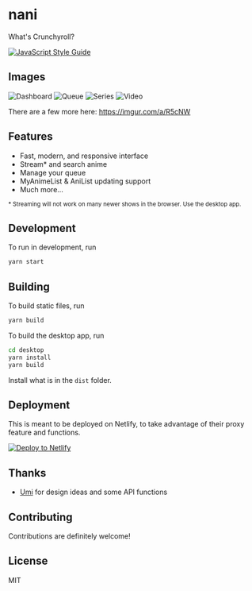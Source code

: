 # nani
What's Crunchyroll?

[![JavaScript Style Guide](https://img.shields.io/badge/code_style-standard-brightgreen.svg)](https://standardjs.com)

## Images
![Dashboard](https://i.imgur.com/AhcLPOn.png)
![Queue](https://i.imgur.com/b9anAaK.png)
![Series](https://i.imgur.com/jXjccP3.png)
![Video](https://i.imgur.com/kad1azD.png)

There are a few more here: https://imgur.com/a/R5cNW

## Features
- Fast, modern, and responsive interface
- Stream\* and search anime
- Manage your queue
- MyAnimeList & AniList updating support
- Much more...

<sub>* Streaming will not work on many newer shows in the browser. Use the desktop app.</sub>

## Development
To run in development, run
```sh
yarn start
```

## Building
To build static files, run
```sh
yarn build
```

To build the desktop app, run
```sh
cd desktop
yarn install
yarn build
```
Install what is in the `dist` folder.

## Deployment
This is meant to be deployed on Netlify, to take advantage of their proxy feature and functions.

[![Deploy to Netlify](https://www.netlify.com/img/deploy/button.svg)](https://app.netlify.com/start/deploy?repository=https://github.com/destruc7i0n/nani)

## Thanks
* [Umi](https://github.com/remixz/umi/) for design ideas and some API functions

## Contributing
Contributions are definitely welcome!

## License
MIT